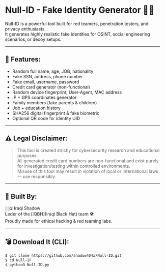 # Null-ID - Fake Identity Generator 🕵️‍♂️

Null-ID is a powerful tool built for red teamers, penetration testers, and privacy enthusiasts.  
It generates highly realistic fake identities for OSINT, social engineering scenarios, or decoy setups.

---

## 🧠 Features:
- Random full name, age, JOB, nationality
- Fake SSN, address, phone number
- Fake email, username, password
- Credit card generator (non-functional)
- Random device fingerprint, User-Agent, MAC address
- IP + GPS coordinates generator
- Family members (fake parents & children)
- Job + education history
- SHA256 digital fingerprint & fake biometric
- Optional QR code for identity UID

---

## ⚠️ Legal Disclaimer:

> This tool is created strictly for cybersecurity research and educational purposes.  
> All generated credit card numbers are non-functional and exist purely for investigation/testing within controlled environments.  
> Misuse of this tool may result in violation of local or international laws — use responsibly.

---

## 🔧 Built By:

🇮🇶 Iraqi Shadow  
Leder of the [IQBH](Iraqi Black Hat) team 🛠️  
Proudly made for ethical hacking & red teaming labs.

---

## 💣 Download It (CLI):
```bash
$ git clone https://github.com/shadow404x/Null-ID.git
$ cd Null-IF
$ python3 Null-ID.py
